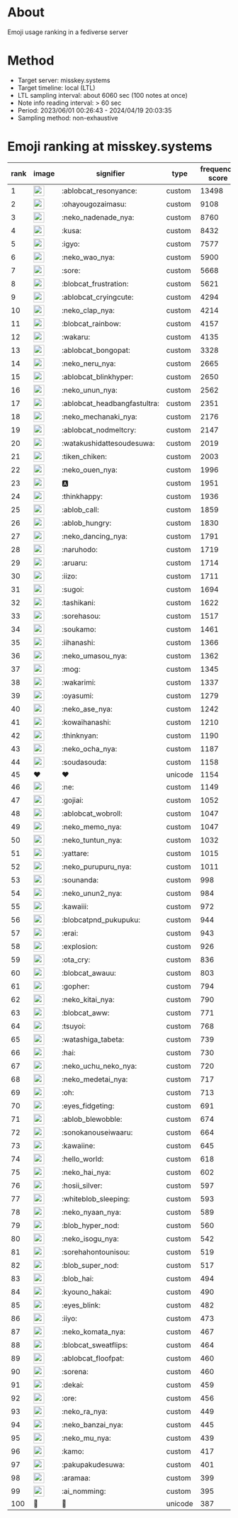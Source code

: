 # About
Emoji usage ranking in a fediverse server

# Method
- Target server: misskey.systems
- Target timeline: local (LTL)
- LTL sampling interval: about 6060 sec (100 notes at once)
- Note info reading interval: > 60 sec
- Period: 2023/06/01 00:26:43 - 2024/04/19 20:03:35 
- Sampling method: non-exhaustive

# Emoji ranking at misskey.systems

|rank|image|signifier|type|frequency score|
|----|----|----|----|----|
|1|<img height="24" src="https://misskey.systems/emoji/ablobcat_resonyance.webp">|:ablobcat_resonyance:|custom|13498|
|2|<img height="24" src="https://misskey.systems/emoji/ohayougozaimasu.webp">|:ohayougozaimasu:|custom|9108|
|3|<img height="24" src="https://misskey.systems/emoji/neko_nadenade_nya.webp">|:neko_nadenade_nya:|custom|8760|
|4|<img height="24" src="https://misskey.systems/emoji/kusa.webp">|:kusa:|custom|8432|
|5|<img height="24" src="https://misskey.systems/emoji/igyo.webp">|:igyo:|custom|7577|
|6|<img height="24" src="https://misskey.systems/emoji/neko_wao_nya.webp">|:neko_wao_nya:|custom|5900|
|7|<img height="24" src="https://misskey.systems/emoji/sore.webp">|:sore:|custom|5668|
|8|<img height="24" src="https://misskey.systems/emoji/blobcat_frustration.webp">|:blobcat_frustration:|custom|5621|
|9|<img height="24" src="https://misskey.systems/emoji/ablobcat_cryingcute.webp">|:ablobcat_cryingcute:|custom|4294|
|10|<img height="24" src="https://misskey.systems/emoji/neko_clap_nya.webp">|:neko_clap_nya:|custom|4214|
|11|<img height="24" src="https://misskey.systems/emoji/blobcat_rainbow.webp">|:blobcat_rainbow:|custom|4157|
|12|<img height="24" src="https://misskey.systems/emoji/wakaru.webp">|:wakaru:|custom|4135|
|13|<img height="24" src="https://misskey.systems/emoji/ablobcat_bongopat.webp">|:ablobcat_bongopat:|custom|3328|
|14|<img height="24" src="https://misskey.systems/emoji/neko_neru_nya.webp">|:neko_neru_nya:|custom|2665|
|15|<img height="24" src="https://misskey.systems/emoji/ablobcat_blinkhyper.webp">|:ablobcat_blinkhyper:|custom|2650|
|16|<img height="24" src="https://misskey.systems/emoji/neko_unun_nya.webp">|:neko_unun_nya:|custom|2562|
|17|<img height="24" src="https://misskey.systems/emoji/ablobcat_headbangfastultra.webp">|:ablobcat_headbangfastultra:|custom|2351|
|18|<img height="24" src="https://misskey.systems/emoji/neko_mechanaki_nya.webp">|:neko_mechanaki_nya:|custom|2176|
|19|<img height="24" src="https://misskey.systems/emoji/ablobcat_nodmeltcry.webp">|:ablobcat_nodmeltcry:|custom|2147|
|20|<img height="24" src="https://misskey.systems/emoji/watakushidattesoudesuwa.webp">|:watakushidattesoudesuwa:|custom|2019|
|21|<img height="24" src="https://misskey.systems/emoji/tiken_chiken.webp">|:tiken_chiken:|custom|2003|
|22|<img height="24" src="https://misskey.systems/emoji/neko_ouen_nya.webp">|:neko_ouen_nya:|custom|1996|
|23|<img height="24" src="https://misskey.systems/emoji/a.webp">|:a:|custom|1951|
|24|<img height="24" src="https://misskey.systems/emoji/thinkhappy.webp">|:thinkhappy:|custom|1936|
|25|<img height="24" src="https://misskey.systems/emoji/ablob_call.webp">|:ablob_call:|custom|1859|
|26|<img height="24" src="https://misskey.systems/emoji/ablob_hungry.webp">|:ablob_hungry:|custom|1830|
|27|<img height="24" src="https://misskey.systems/emoji/neko_dancing_nya.webp">|:neko_dancing_nya:|custom|1791|
|28|<img height="24" src="https://misskey.systems/emoji/naruhodo.webp">|:naruhodo:|custom|1719|
|29|<img height="24" src="https://misskey.systems/emoji/aruaru.webp">|:aruaru:|custom|1714|
|30|<img height="24" src="https://misskey.systems/emoji/iizo.webp">|:iizo:|custom|1711|
|31|<img height="24" src="https://misskey.systems/emoji/sugoi.webp">|:sugoi:|custom|1694|
|32|<img height="24" src="https://misskey.systems/emoji/tashikani.webp">|:tashikani:|custom|1622|
|33|<img height="24" src="https://misskey.systems/emoji/sorehasou.webp">|:sorehasou:|custom|1517|
|34|<img height="24" src="https://misskey.systems/emoji/soukamo.webp">|:soukamo:|custom|1461|
|35|<img height="24" src="https://misskey.systems/emoji/iihanashi.webp">|:iihanashi:|custom|1366|
|36|<img height="24" src="https://misskey.systems/emoji/neko_umasou_nya.webp">|:neko_umasou_nya:|custom|1362|
|37|<img height="24" src="https://misskey.systems/emoji/mog.webp">|:mog:|custom|1345|
|38|<img height="24" src="https://misskey.systems/emoji/wakarimi.webp">|:wakarimi:|custom|1337|
|39|<img height="24" src="https://misskey.systems/emoji/oyasumi.webp">|:oyasumi:|custom|1279|
|40|<img height="24" src="https://misskey.systems/emoji/neko_ase_nya.webp">|:neko_ase_nya:|custom|1242|
|41|<img height="24" src="https://misskey.systems/emoji/kowaihanashi.webp">|:kowaihanashi:|custom|1210|
|42|<img height="24" src="https://misskey.systems/emoji/thinknyan.webp">|:thinknyan:|custom|1190|
|43|<img height="24" src="https://misskey.systems/emoji/neko_ocha_nya.webp">|:neko_ocha_nya:|custom|1187|
|44|<img height="24" src="https://misskey.systems/emoji/soudasouda.webp">|:soudasouda:|custom|1158|
|45|❤|❤|unicode|1154|
|46|<img height="24" src="https://misskey.systems/emoji/ne.webp">|:ne:|custom|1149|
|47|<img height="24" src="https://misskey.systems/emoji/gojiai.webp">|:gojiai:|custom|1052|
|48|<img height="24" src="https://misskey.systems/emoji/ablobcat_wobroll.webp">|:ablobcat_wobroll:|custom|1047|
|49|<img height="24" src="https://misskey.systems/emoji/neko_memo_nya.webp">|:neko_memo_nya:|custom|1047|
|50|<img height="24" src="https://misskey.systems/emoji/neko_tuntun_nya.webp">|:neko_tuntun_nya:|custom|1032|
|51|<img height="24" src="https://misskey.systems/emoji/yattare.webp">|:yattare:|custom|1015|
|52|<img height="24" src="https://misskey.systems/emoji/neko_purupuru_nya.webp">|:neko_purupuru_nya:|custom|1011|
|53|<img height="24" src="https://misskey.systems/emoji/sounanda.webp">|:sounanda:|custom|998|
|54|<img height="24" src="https://misskey.systems/emoji/neko_unun2_nya.webp">|:neko_unun2_nya:|custom|984|
|55|<img height="24" src="https://misskey.systems/emoji/kawaiii.webp">|:kawaiii:|custom|972|
|56|<img height="24" src="https://misskey.systems/emoji/blobcatpnd_pukupuku.webp">|:blobcatpnd_pukupuku:|custom|944|
|57|<img height="24" src="https://misskey.systems/emoji/erai.webp">|:erai:|custom|943|
|58|<img height="24" src="https://misskey.systems/emoji/explosion.webp">|:explosion:|custom|926|
|59|<img height="24" src="https://misskey.systems/emoji/ota_cry.webp">|:ota_cry:|custom|836|
|60|<img height="24" src="https://misskey.systems/emoji/blobcat_awauu.webp">|:blobcat_awauu:|custom|803|
|61|<img height="24" src="https://misskey.systems/emoji/gopher.webp">|:gopher:|custom|794|
|62|<img height="24" src="https://misskey.systems/emoji/neko_kitai_nya.webp">|:neko_kitai_nya:|custom|790|
|63|<img height="24" src="https://misskey.systems/emoji/blobcat_aww.webp">|:blobcat_aww:|custom|771|
|64|<img height="24" src="https://misskey.systems/emoji/tsuyoi.webp">|:tsuyoi:|custom|768|
|65|<img height="24" src="https://misskey.systems/emoji/watashiga_tabeta.webp">|:watashiga_tabeta:|custom|739|
|66|<img height="24" src="https://misskey.systems/emoji/hai.webp">|:hai:|custom|730|
|67|<img height="24" src="https://misskey.systems/emoji/neko_uchu_neko_nya.webp">|:neko_uchu_neko_nya:|custom|720|
|68|<img height="24" src="https://misskey.systems/emoji/neko_medetai_nya.webp">|:neko_medetai_nya:|custom|717|
|69|<img height="24" src="https://misskey.systems/emoji/oh.webp">|:oh:|custom|713|
|70|<img height="24" src="https://misskey.systems/emoji/eyes_fidgeting.webp">|:eyes_fidgeting:|custom|691|
|71|<img height="24" src="https://misskey.systems/emoji/ablob_blewobble.webp">|:ablob_blewobble:|custom|674|
|72|<img height="24" src="https://misskey.systems/emoji/sonokanouseiwaaru.webp">|:sonokanouseiwaaru:|custom|664|
|73|<img height="24" src="https://misskey.systems/emoji/kawaiine.webp">|:kawaiine:|custom|645|
|74|<img height="24" src="https://misskey.systems/emoji/hello_world.webp">|:hello_world:|custom|618|
|75|<img height="24" src="https://misskey.systems/emoji/neko_hai_nya.webp">|:neko_hai_nya:|custom|602|
|76|<img height="24" src="https://misskey.systems/emoji/hosii_silver.webp">|:hosii_silver:|custom|597|
|77|<img height="24" src="https://misskey.systems/emoji/whiteblob_sleeping.webp">|:whiteblob_sleeping:|custom|593|
|78|<img height="24" src="https://misskey.systems/emoji/neko_nyaan_nya.webp">|:neko_nyaan_nya:|custom|589|
|79|<img height="24" src="https://misskey.systems/emoji/blob_hyper_nod.webp">|:blob_hyper_nod:|custom|560|
|80|<img height="24" src="https://misskey.systems/emoji/neko_isogu_nya.webp">|:neko_isogu_nya:|custom|542|
|81|<img height="24" src="https://misskey.systems/emoji/sorehahontounisou.webp">|:sorehahontounisou:|custom|519|
|82|<img height="24" src="https://misskey.systems/emoji/blob_super_nod.webp">|:blob_super_nod:|custom|517|
|83|<img height="24" src="https://misskey.systems/emoji/blob_hai.webp">|:blob_hai:|custom|494|
|84|<img height="24" src="https://misskey.systems/emoji/kyouno_hakai.webp">|:kyouno_hakai:|custom|490|
|85|<img height="24" src="https://misskey.systems/emoji/eyes_blink.webp">|:eyes_blink:|custom|482|
|86|<img height="24" src="https://misskey.systems/emoji/iiyo.webp">|:iiyo:|custom|473|
|87|<img height="24" src="https://misskey.systems/emoji/neko_komata_nya.webp">|:neko_komata_nya:|custom|467|
|88|<img height="24" src="https://misskey.systems/emoji/blobcat_sweatflips.webp">|:blobcat_sweatflips:|custom|464|
|89|<img height="24" src="https://misskey.systems/emoji/ablobcat_floofpat.webp">|:ablobcat_floofpat:|custom|460|
|90|<img height="24" src="https://misskey.systems/emoji/sorena.webp">|:sorena:|custom|460|
|91|<img height="24" src="https://misskey.systems/emoji/dekai.webp">|:dekai:|custom|459|
|92|<img height="24" src="https://misskey.systems/emoji/ore.webp">|:ore:|custom|456|
|93|<img height="24" src="https://misskey.systems/emoji/neko_ra_nya.webp">|:neko_ra_nya:|custom|449|
|94|<img height="24" src="https://misskey.systems/emoji/neko_banzai_nya.webp">|:neko_banzai_nya:|custom|445|
|95|<img height="24" src="https://misskey.systems/emoji/neko_mu_nya.webp">|:neko_mu_nya:|custom|439|
|96|<img height="24" src="https://misskey.systems/emoji/kamo.webp">|:kamo:|custom|417|
|97|<img height="24" src="https://misskey.systems/emoji/pakupakudesuwa.webp">|:pakupakudesuwa:|custom|401|
|98|<img height="24" src="https://misskey.systems/emoji/aramaa.webp">|:aramaa:|custom|399|
|99|<img height="24" src="https://misskey.systems/emoji/ai_nomming.webp">|:ai_nomming:|custom|395|
|100|🎉|🎉|unicode|387|
